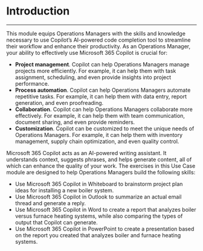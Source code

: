 # Introduction
---
This module equips Operations Managers with the skills and knowledge necessary to use Copilot’s AI-powered code completion tool to streamline their workflow and enhance their productivity. As an Operations Manager, your ability to effectively use Microsoft 365 Copilot is crucial for:<br>

 -  **Project management**. Copilot can help Operations Managers manage projects more efficiently. For example, it can help them with task assignment, scheduling, and even provide insights into project performance.
 -  **Process automation**. Copilot can help Operations Managers automate repetitive tasks. For example, it can help them with data entry, report generation, and even proofreading.
 -  **Collaboration**. Copilot can help Operations Managers collaborate more effectively. For example, it can help them with team communication, document sharing, and even provide reminders.
 -  **Customization**. Copilot can be customized to meet the unique needs of Operations Managers. For example, it can help them with inventory management, supply chain optimization, and even quality control.

Microsoft 365 Copilot acts as an AI-powered writing assistant. It understands context, suggests phrases, and helps generate content, all of which can enhance the quality of your work. The exercises in this Use Case module are designed to help Operations Managers build the following skills:

 -  Use Microsoft 365 Copilot in Whiteboard to brainstorm project plan ideas for installing a new boiler system.
 -  Use Microsoft 365 Copilot in Outlook to summarize an actual email thread and generate a reply.
 -  Use Microsoft 365 Copilot in Word to create a report that analyzes boiler versus furnace heating systems, while also comparing the types of output that Copilot can generate.
 -  Use Microsoft 365 Copilot in PowerPoint to create a presentation based on the report you created that analyzes boiler and furnace heating systems.
